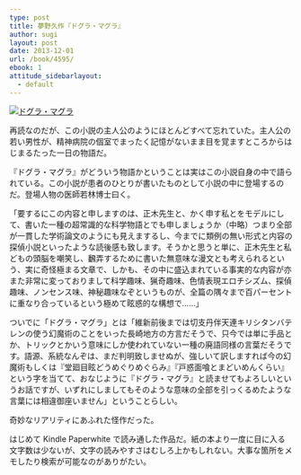 ```yaml
---
type: post
title: 夢野久作『ドグラ・マグラ』
author: sugi
layout: post
date: 2013-12-01
url: /book/4595/
ebook: 1
attitude_sidebarlayout:
  - default
---
```

<a href="http://www.amazon.co.jp/exec/obidos/ASIN/B009KSOWRU/chezsugi-22/ref=nosim/" onclick="_gaq.push(['_trackEvent', 'outbound-article', 'http://www.amazon.co.jp/exec/obidos/ASIN/B009KSOWRU/chezsugi-22/ref=nosim/', '']);" name="amazletlink" target="_blank"><img src="http://i2.wp.com/ecx.images-amazon.com/images/I/514o3GXAzTL._SL160_.jpg?w=660" alt="ドグラ・マグラ" class="alignleft"  data-recalc-dims="1" /></a>

再読なのだが、この小説の主人公のようにほとんどすべて忘れていた。主人公の若い男性が、精神病院の個室でまったく記憶がないまま目を覚ますところからはじまるたった一日の物語だ。

『ドグラ・マグラ』がどういう物語かということは実はこの小説自身の中で語られている。この小説が患者のひとりが書いたものとして小説の中に登場するのだ。登場人物の医師若林博士曰く。

「要するにこの内容と申しますのは、正木先生と、かく申す私とをモデルにして、書いた一種の超常識的な科学物語とでも申しましょうか（中略）つまり全部が一貫した学術論文のようにも見えまするし、今までに類例の無い形式と内容の探偵小説といったような読後感も致します。そうかと思うと単に、正木先生と私どもの頭脳を嘲笑し、飜弄するために書いた無意味な漫文とも考えられるという、実に奇怪極まる文章で、しかも、その中に盛込まれている事実的な内容が亦また非常に変っておりまして科学趣味、猟奇趣味、色情表現エロチシズム、探偵趣味、ノンセンス味、神秘趣味なぞというものが、全篇の隅々まで百パーセントに重なり合っているという極めて眩惑的な構想で……」

ついでに「ドグラ・マグラ」とは「維新前後までは切支丹伴天連キリシタンバテレンの使う幻魔術のことをいった長崎地方の方言だそうで、只今では単に手品とか、トリックとかいう意味にしか使われていない一種の廃語同様の言葉だそうです。語源、系統なんぞは、まだ判明致しませぬが、強しいて訳しますれば今の幻魔術もしくは『堂廻目眩どうめぐりめぐらみ』『戸惑面喰とまどいめんくらい』という字を当てて、おなじように『ドグラ・マグラ』と読ませてもよろしいというお話ですが、いずれにしましてもそのような意味の全部を引っくるめたような言葉には相違御座いません」ということらしい。

奇妙なリアリティにあふれた怪作だった。

はじめて Kindle Paperwhite で読み通した作品だ。紙の本より一度に目に入る文字数は少ないが、文字の読みやすさはむしろ上かもしれない。大事な箇所をメモしたり検索が可能なのがありがたい。
